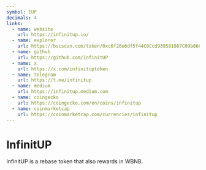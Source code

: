 ```yaml
---
symbol: IUP
decimals: 4
links:
  - name: website
    url: https://infinitup.io/
  - name: explorer
    url: https://bscscan.com/token/0xc6f26e6df5f44C0Ccd939581987C09b866cDBd1A
  - name: github
    url: https://github.com/InfinitUP
  - name: x
    url: https://x.com/infinituptoken
  - name: telegram
    url: https://t.me/infinitup
  - name: medium
    url: https://infinitup.medium.com
  - name: coingecko
    url: https://coingecko.com/en/coins/infinitup
  - name: coinmarketcap
    url: https://coinmarketcap.com/currencies/infinitup
---
```


# InfinitUP

InfinitUP is a rebase token that also rewards in WBNB.
